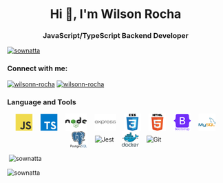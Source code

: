 <h1 align="center">Hi 👋, I'm Wilson Rocha</h1>
<h3 align="center">JavaScript/TypeScript Backend Developer</h3>

<p align="left"> <a href="https://github.com/ryo-ma/github-profile-trophy"><img src="https://github-profile-trophy.vercel.app/?username=sownatta" alt="sownatta" /></a> </p>

### Connect with me:
<p align="left">
<a href="https://linkedin.com/in/wilsonn-rocha" target="blank"><img align="center" src="https://raw.githubusercontent.com/rahuldkjain/github-profile-readme-generator/master/src/images/icons/Social/linked-in-alt.svg" alt="wilsonn-rocha" height="30" width="40"/></a>
<a href="wilsonn.rocha@outlook.com" target="blank"><img align="center" src="https://img.shields.io/badge/Microsoft_Outlook-0078D4?style=for-the-badge&logo=microsoft-outlook&logoColor=white.svg" alt="wilsonn-rocha" height="30" width="150" /></a>
</p>

### Language and Tools
<p align="center">
<img align="center" src="https://raw.githubusercontent.com/devicons/devicon/master/icons/javascript/javascript-original.svg" alt="JavaScript" height="40" width="40" style="margin: 0 7px 0 7px">
<img align="center" src="https://raw.githubusercontent.com/devicons/devicon/master/icons/typescript/typescript-original.svg" alt="TypeScript" height="40" width="40" style="margin: 0 7px 0 7px">
<img align="center" src="https://raw.githubusercontent.com/devicons/devicon/master/icons/nodejs/nodejs-original-wordmark.svg" alt="Node.js" height="40" width="50" style="margin: 0 7px 0 7px">
<img align="center" src="https://raw.githubusercontent.com/devicons/devicon/master/icons/express/express-original-wordmark.svg" alt="Express.js" height="38" width="50" style="background-color: white; margin: 0 7px 0 7px">
<img align="center" src="https://raw.githubusercontent.com/devicons/devicon/master/icons/css3/css3-original-wordmark.svg" alt="CSS3" height="40" width="40" style="margin: 0 7px 0 7px">
<img align="center" src="https://raw.githubusercontent.com/devicons/devicon/master/icons/html5/html5-original-wordmark.svg" alt="HTML5" height="40" width="40" style="margin: 0 7px 0 7px">
<img align="center" src="https://raw.githubusercontent.com/devicons/devicon/master/icons/bootstrap/bootstrap-plain-wordmark.svg" alt="Boottrap" height="40" width="40" style="margin: 0 7px 0 7px">
<img align="center" src="https://raw.githubusercontent.com/devicons/devicon/master/icons/mysql/mysql-original-wordmark.svg" alt="MySQL" height="40" width="40" style="margin: 0 7px 0 7px">
<img align="center" src="https://raw.githubusercontent.com/devicons/devicon/master/icons/postgresql/postgresql-original-wordmark.svg" alt="PostgreSQL" height="40" width="40" style="margin: 0 7px 0 7px">
<img align="center" src="https://camo.githubusercontent.com/87882410b423221c16582e2f23590a723cb841ef3458ccdc7b13ba8d5bcc0354/68747470733a2f2f7777772e766563746f726c6f676f2e7a6f6e652f6c6f676f732f6a6573746a73696f2f6a6573746a73696f2d69636f6e2e737667" alt="Jest" height="40" width="40" style="margin: 0 7px 0 7px">
<img align="center" src="https://raw.githubusercontent.com/devicons/devicon/master/icons/docker/docker-original-wordmark.svg" alt="Docker" height="40" width="40" style="margin: 0 7px 0 7px">
<img align="center" src="https://camo.githubusercontent.com/fcafa5ebc1f5f789ae7d012a3ecd8fe7bda49516591caf7c37698f764165d880/68747470733a2f2f7777772e766563746f726c6f676f2e7a6f6e652f6c6f676f732f6769742d73636d2f6769742d73636d2d69636f6e2e737667" alt="Git" height="40" width="40" style="margin: 0 7px 0 7px">
</p>

<p>&nbsp;<img align="center" src="https://github-readme-stats.vercel.app/api?username=sownatta&show_icons=true&locale=en" alt="sownatta" /></p>

<p><img align="center" src="https://github-readme-streak-stats.herokuapp.com/?user=sownatta&" alt="sownatta" /></p>
